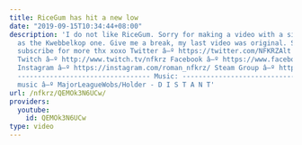```yaml
---
title: RiceGum has hit a new low
date: "2019-09-15T10:34:44+08:00"
description: 'I do not like RiceGum. Sorry for making a video with a similar title
  as the Kwebbelkop one. Give me a break, my last video was original. Smash like and
  subscribe for more thx xoxo Twitter â–º https://twitter.com/NFKRZAlt ---------------------------------
  Twitch â–º http://www.twitch.tv/nfkrz Facebook â–º https://www.facebook.com/NFKRZ1
  Instagram â–º https://instagram.com/roman_nfkrz/ Steam Group â–º http://steamcommunity.com/groups/nfkrzgroup
  --------------------------------- Music: --------------------------------- Outro
  music â–º MajorLeagueWobs/Holder - D I S T A N T'
url: /nfkrz/QEMOk3N6UCw/
providers:
  youtube:
    id: QEMOk3N6UCw
type: video
---
```

